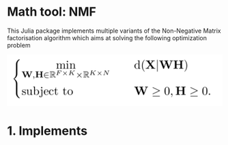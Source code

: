 # Math tool: NMF

This Julia package implements multiple variants of the Non-Negative Matrix factorisation algorithm which aims at solving the following optimization problem

![image](docs/img/nmf_problem.png)

# 1. Implements 
